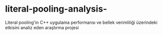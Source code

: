 # literal-pooling-analysis-
Literal pooling'in C++ uygulama performansı ve bellek verimliliği üzerindeki etkisini analiz eden araştırma projesi
